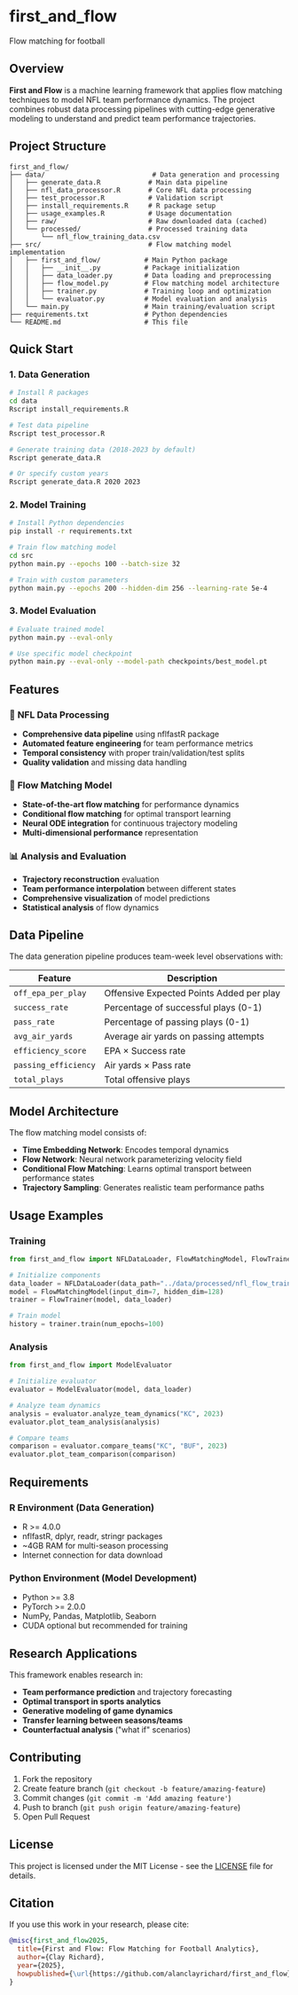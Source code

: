 # first_and_flow
Flow matching for football

## Overview

**First and Flow** is a machine learning framework that applies flow matching techniques to model NFL team performance dynamics. The project combines robust data processing pipelines with cutting-edge generative modeling to understand and predict team performance trajectories.

## Project Structure

```
first_and_flow/
├── data/                           # Data generation and processing
│   ├── generate_data.R            # Main data pipeline
│   ├── nfl_data_processor.R       # Core NFL data processing
│   ├── test_processor.R           # Validation script
│   ├── install_requirements.R     # R package setup
│   ├── usage_examples.R           # Usage documentation
│   ├── raw/                       # Raw downloaded data (cached)
│   └── processed/                 # Processed training data
│       └── nfl_flow_training_data.csv
├── src/                           # Flow matching model implementation
│   ├── first_and_flow/           # Main Python package
│   │   ├── __init__.py           # Package initialization
│   │   ├── data_loader.py        # Data loading and preprocessing
│   │   ├── flow_model.py         # Flow matching model architecture
│   │   ├── trainer.py            # Training loop and optimization
│   │   └── evaluator.py          # Model evaluation and analysis
│   └── main.py                   # Main training/evaluation script
├── requirements.txt              # Python dependencies
└── README.md                     # This file
```

## Quick Start

### 1. Data Generation

```bash
# Install R packages
cd data
Rscript install_requirements.R

# Test data pipeline
Rscript test_processor.R

# Generate training data (2018-2023 by default)
Rscript generate_data.R

# Or specify custom years
Rscript generate_data.R 2020 2023
```

### 2. Model Training

```bash
# Install Python dependencies
pip install -r requirements.txt

# Train flow matching model
cd src
python main.py --epochs 100 --batch-size 32

# Train with custom parameters
python main.py --epochs 200 --hidden-dim 256 --learning-rate 5e-4
```

### 3. Model Evaluation

```bash
# Evaluate trained model
python main.py --eval-only

# Use specific model checkpoint
python main.py --eval-only --model-path checkpoints/best_model.pt
```

## Features

### 🏈 **NFL Data Processing**
- **Comprehensive data pipeline** using nflfastR package
- **Automated feature engineering** for team performance metrics
- **Temporal consistency** with proper train/validation/test splits
- **Quality validation** and missing data handling

### 🌊 **Flow Matching Model**
- **State-of-the-art flow matching** for performance dynamics
- **Conditional flow matching** for optimal transport learning
- **Neural ODE integration** for continuous trajectory modeling
- **Multi-dimensional performance** representation

### 📊 **Analysis and Evaluation**
- **Trajectory reconstruction** evaluation
- **Team performance interpolation** between different states
- **Comprehensive visualization** of model predictions
- **Statistical analysis** of flow dynamics

## Data Pipeline

The data generation pipeline produces team-week level observations with:

| Feature | Description |
|---------|-------------|
| `off_epa_per_play` | Offensive Expected Points Added per play |
| `success_rate` | Percentage of successful plays (0-1) |
| `pass_rate` | Percentage of passing plays (0-1) |
| `avg_air_yards` | Average air yards on passing attempts |
| `efficiency_score` | EPA × Success rate |
| `passing_efficiency` | Air yards × Pass rate |
| `total_plays` | Total offensive plays |

## Model Architecture

The flow matching model consists of:

- **Time Embedding Network**: Encodes temporal dynamics
- **Flow Network**: Neural network parameterizing velocity field
- **Conditional Flow Matching**: Learns optimal transport between performance states
- **Trajectory Sampling**: Generates realistic team performance paths

## Usage Examples

### Training

```python
from first_and_flow import NFLDataLoader, FlowMatchingModel, FlowTrainer

# Initialize components
data_loader = NFLDataLoader(data_path="../data/processed/nfl_flow_training_data.csv")
model = FlowMatchingModel(input_dim=7, hidden_dim=128)
trainer = FlowTrainer(model, data_loader)

# Train model
history = trainer.train(num_epochs=100)
```

### Analysis

```python
from first_and_flow import ModelEvaluator

# Initialize evaluator
evaluator = ModelEvaluator(model, data_loader)

# Analyze team dynamics
analysis = evaluator.analyze_team_dynamics("KC", 2023)
evaluator.plot_team_analysis(analysis)

# Compare teams
comparison = evaluator.compare_teams("KC", "BUF", 2023)
evaluator.plot_team_comparison(comparison)
```

## Requirements

### R Environment (Data Generation)
- R >= 4.0.0
- nflfastR, dplyr, readr, stringr packages
- ~4GB RAM for multi-season processing
- Internet connection for data download

### Python Environment (Model Development)
- Python >= 3.8
- PyTorch >= 2.0.0
- NumPy, Pandas, Matplotlib, Seaborn
- CUDA optional but recommended for training

## Research Applications

This framework enables research in:
- **Team performance prediction** and trajectory forecasting
- **Optimal transport in sports analytics** 
- **Generative modeling of game dynamics**
- **Transfer learning between seasons/teams**
- **Counterfactual analysis** ("what if" scenarios)

## Contributing

1. Fork the repository
2. Create feature branch (`git checkout -b feature/amazing-feature`)
3. Commit changes (`git commit -m 'Add amazing feature'`)
4. Push to branch (`git push origin feature/amazing-feature`)
5. Open Pull Request

## License

This project is licensed under the MIT License - see the [LICENSE](LICENSE) file for details.

## Citation

If you use this work in your research, please cite:

```bibtex
@misc{first_and_flow2025,
  title={First and Flow: Flow Matching for Football Analytics},
  author={Clay Richard},
  year={2025},
  howpublished={\url{https://github.com/alanclayrichard/first_and_flow}}
}
```
